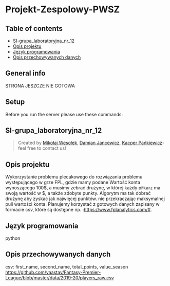 # Projekt-Zespolowy-PWSZ
## Table of contents
* [SI-grupa_laboratoryjna_nr_12](#general-info)
* [Opis projektu](#opis)
* [Język programowania](#Język-programowania)
* [Opis przechowywanych danych](#Opis-przechowywanych-danych)
## General info
STRONA JESZCZE NIE GOTOWA
## Setup
Before you run the server please use these commands:

## SI-grupa_laboratoryjna_nr_12
>Created by [Mikołaj Wesołek](https://github.com/wesoly97), [Damian Jancewicz](https://github.com/dilejt), [Kacper Pańkiewicz](https://github.com/kacperPankiewicz)- 
>feel free to contact us!


## Opis projektu
Wykorzystanie problemu plecakowego do rozwiązania problemu występującego w grze FPL, gdzie mamy podane Wartość konta wynoszącego 100$, a musimy zebrać drużynę, w której każdy piłkarz ma swoją wartość w $, a także zdobyte punkty. Algorytm ma tak dobrać drużynę aby zyskać jak najwięcej punktów. nie przekraczając maksymalnej puli wartości konta. Planujemy korzystać z gotowych danych zapisany w formacie csv, które są dostępne np. :https://www.fplanalytics.com/#.

## Język programowania
python

## Opis przechowywanych danych
csv: first_name, second_name, total_points, value_season <br/>
https://github.com/vaastav/Fantasy-Premier-League/blob/master/data/2019-20/players_raw.csv
